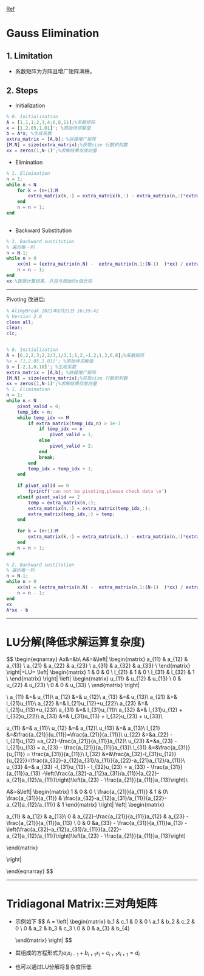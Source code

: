 [Ref](https://www.bilibili.com/video/BV1K54y187dt?p=6)









# Gauss Elimination

## 1. Limitation

+ 系数矩阵为方阵且增广矩阵满秩。

## 2.  Steps

+ Initialization

```matlab
% 0. Initialization
A = [1,1,1;2,3,4;6,8,11];%系数矩阵
x = [1,2.05,1.01]'; %原始待求解值
b = A*x; %生成系数
extra_matrix = [A,b]; %拼接增广矩阵
[M,N] = size(extra_matrix);%获取size 行数和列数
xx = zeros(1,N-1)';%求解结果存放向量
```

+ Elimination

```matlab
% 1. Elimination
n = 1;
while n < N
    for k = (n+1):M
        extra_matrix(k,:) = extra_matrix(k,:) - extra_matrix(n,:)*extra_matrix(k,n)/extra_matrix(n,n);
    end
    n = n + 1;
end
  
```

+ Backward Substitution

```matlab
% 2. Backward sustitution
% 遍历每一列
n = N-1;
while n > 0
    xx(n) = (extra_matrix(n,N) -  extra_matrix(n,1:(N-1)  )*xx) / extra_matrix(n,n);
    n = n - 1;
end
xx %数据计算结果，并且与原始的x做比较
```



***

Pivoting 改进后:

```matlab
% AlimyBreak 2021年3月21日 16:39:42
% Version 2.0 
close all;
clear;
clc;


% 0. Initialization
A = [6,2,2,3;2,2/3,1/3,1;1,2,-1,2;1,3,6,8];%系数矩阵
%x = [1,2.05,1.01]'; %原始待求解值
b = [-2,1,0,10]'; %生成系数
extra_matrix = [A,b]; %拼接增广矩阵
[M,N] = size(extra_matrix);%获取size 行数和列数
xx = zeros(1,N-1)';%求解结果存放向量
% 1. Elimination
n = 1;
while n < N
    pivot_valid = 0;
    temp_idx = n;
    while temp_idx <= M
        if extra_matrix(temp_idx,n) > 1e-3
            if temp_idx == n
                pivot_valid = 1;
            else
                pivot_valid = 2;
            end
            break;
        end
        temp_idx = temp_idx + 1;
    end
    
    if pivot_valid == 0
        fprintf('can not be pivoting,please check data \n')
    elseif pivot_valid == 2
        temp = extra_matrix(n,:);
        extra_matrix(n,:) = extra_matrix(temp_idx,:);
        extra_matrix(temp_idx,:) = temp;
    end
    
    for k = (n+1):M
        extra_matrix(k,:) = extra_matrix(k,:) - extra_matrix(n,:)*extra_matrix(k,n)/extra_matrix(n,n);
    end
    n = n + 1;
end

% 2. Backward sustitution
% 遍历每一列
n = N-1;
while n > 0
    xx(n) = (extra_matrix(n,N) -  extra_matrix(n,1:(N-1)  )*xx) / extra_matrix(n,n);
    n = n - 1;
end
xx
A*xx - b
```

***

# LU分解(降低求解运算复杂度)

$$
\begin{eqnarray}
Ax&=&b\\
A&=&\left|
\begin{matrix}
a_{11} & a_{12} & a_{13} \\
a_{21} & a_{22} & a_{23} \\
a_{31} & a_{32} & a_{33} \\
\end{matrix} 
\right|=LU=
\left|
\begin{matrix}
1 & 0 & 0 \\
l_{21} & 1 & 0 \\
l_{31} & l_{32} & 1 \\
\end{matrix} 
\right|
\left|
\begin{matrix}
u_{11} & u_{12} & u_{13} \\
0 & u_{22} & u_{23} \\
0 & 0 & u_{33} \\
\end{matrix} 
\right|

\\
a_{11} &=& u_{11}\\
a_{12} &=& u_{12}\\
a_{13} &=& u_{13}\\
a_{21} &=& l_{21}u_{11}\\
a_{22} &=& l_{21}u_{12}+u_{22}\\
a_{23} &=& l_{21}u_{13}+u_{23}\\
a_{31} &=& l_{31}u_{11}\\
a_{32} &=& l_{31}u_{12} + l_{32}u_{22}\\
a_{33} &=& l_{31}u_{13} + l_{32}u_{23} + u_{33}\\

u_{11} &=& a_{11}\\
u_{12} &=& a_{12}\\
u_{13} &=& a_{13}\\
l_{21} &=&\frac{a_{21}}{u_{11}}=\frac{a_{21}}{a_{11}}\\
u_{22} &=&a_{22} - l_{21}u_{12} =a_{22}-\frac{a_{21}}{a_{11}}a_{12}\\
u_{23} &=&a_{23} - l_{21}u_{13} = a_{23} - \frac{a_{21}}{a_{11}}a_{13}\\
l_{31} &=&\frac{a_{31}}{u_{11}} = \frac{a_{31}}{a_{11}}\\
l_{32} &=&\frac{a_{32}-l_{31}u_{12}}{u_{22}}=\frac{a_{32}-a_{12}a_{31}/a_{11}}{a_{22}-a_{21}a_{12}/a_{11}}\\
u_{33} &=& a_{33} -l_{31}u_{13} -  l_{32}u_{23} = a_{33} - \frac{a_{31}}{a_{11}}a_{13} -\left(\frac{a_{32}-a_{12}a_{31}/a_{11}}{a_{22}-a_{21}a_{12}/a_{11}}\right)\left(a_{23} - \frac{a_{21}}{a_{11}}a_{13}\right)\\


A&=&\left|
\begin{matrix}
1 & 0 & 0	\\
\frac{a_{21}}{a_{11}} & 1 & 0\\
\frac{a_{31}}{a_{11}} & \frac{a_{32}-a_{12}a_{31}/a_{11}}{a_{22}-a_{21}a_{12}/a_{11}} & 1
\end{matrix}
\right|
\left|
\begin{matrix}

a_{11} & a_{12} & a_{13}\\
0 & a_{22}-\frac{a_{21}}{a_{11}}a_{12} & a_{23} - \frac{a_{21}}{a_{11}}a_{13} \\
0 & 0 &a_{33} - \frac{a_{31}}{a_{11}}a_{13} -\left(\frac{a_{32}-a_{12}a_{31}/a_{11}}{a_{22}-a_{21}a_{12}/a_{11}}\right)\left(a_{23} - \frac{a_{21}}{a_{11}}a_{13}\right)

\end{matrix}



\right|


\end{eqnarray}
$$

***

# Tridiagonal Matrix:三对角矩阵

+ 示例如下
  $$
  A = \left|
  \begin{matrix}
  b_1 & c_1 & 0 & 0 \\
  a_1 & b_2 & c_2 & 0 \\
  0 &  a_2 & b_3 & c_3 \\
  0 & 0 & a_{3} & b_{4}
  
  \end{matrix}
  \right|
  $$

+ 其组成的方程形式为$a_ix_{i-1}+b_{i+1}x_{i} + c_{i+1}x_{i+1} = d_i$

+ 也可以通过LU分解将复杂度压低

